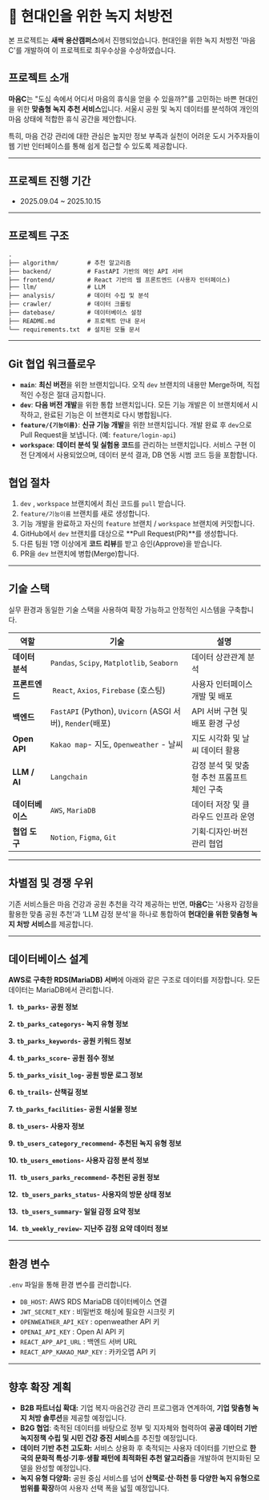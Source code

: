 # **💊 현대인을 위한 녹지 처방전**
본 프로젝트는 **새싹 용산캠퍼스**에서 진행되었습니다. 현대인을 위한 녹지 처방전 '마음C'를 개발하여 이 프로젝트로 최우수상을 수상하였습니다.

## **프로젝트 소개**

**마음C**는 "도심 속에서 어디서 마음의 휴식을 얻을 수 있을까?"를 고민하는 바쁜 현대인을 위한 **맞춤형 녹지 추천 서비스**입니다.  서울시 공원 및 녹지 데이터를 분석하여 개인의 마음 상태에 적합한 휴식 공간을 제안합니다.

특히, 마음 건강 관리에 대한 관심은 높지만 정보 부족과 실천이 어려운 도시 거주자들이 웹 기반 인터페이스를 통해 쉽게 접근할 수 있도록 제공합니다.

---

## 프로젝트 진행 기간

- 2025.09.04 ~ 2025.10.15

---

## **프로젝트 구조**

```
.
├── algorithm/        # 추천 알고리즘
├── backend/          # FastAPI 기반의 메인 API 서버
├── frontend/         # React 기반의 웹 프론트엔드 (사용자 인터페이스)
├── llm/              # LLM 
├── analysis/         # 데이터 수집 및 분석
├── crawler/          # 데이터 크롤링
├── datebase/         # 데이터베이스 설정
├── README.md         # 프로젝트 안내 문서
└── requirements.txt  # 설치된 모듈 문서
```

---

## **Git 협업 워크플로우**

- **`main`**: **최신 버전**을 위한 브랜치입니다. 오직 `dev` 브랜치의 내용만 Merge하며, 직접적인 수정은 절대 금지합니다.
- **`dev`**: **다음 버전 개발**을 위한 통합 브랜치입니다. 모든 기능 개발은 이 브랜치에서 시작하고, 완료된 기능은 이 브랜치로 다시 병합됩니다.
- **`feature/{기능이름}`**: **신규 기능 개발**을 위한 브랜치입니다. 개발 완료 후 `dev`으로 Pull Request을 보냅니다. (예: `feature/login-api`)
- **`workspace`**: **데이터 분석 및 실험용 코드**를 관리하는 브랜치입니다. 서비스 구현 이전 단계에서 사용되었으며, 데이터 분석 결과, DB 연동 시범 코드 등을 포함합니다.

## **협업 절차**

1. `dev` , `workspace` 브랜치에서 최신 코드를 `pull` 받습니다.
2. `feature/기능이름` 브랜치를 새로 생성합니다. 
3. 기능 개발을 완료하고 자신의 `feature` 브랜치 / `workspace` 브랜치에 커밋합니다.
4. GitHub에서 `dev` 브랜치를 대상으로 **Pull Request(PR)**를 생성합니다.
5. 다른 팀원 1명 이상에게 **코드 리뷰**를 받고 승인(Approve)을 받습니다.
6. PR을 `dev` 브랜치에 병합(Merge)합니다.

---

## **기술 스택**

실무 환경과 동일한 기술 스택을 사용하여 확장 가능하고 안정적인 시스템을 구축합니다.

| **역할** | **기술** | 설명 |
| --- | --- | --- |
| **데이터 분석** | `Pandas`,  `Scipy`, `Matplotlib`, `Seaborn` | 데이터 상관관계 분석 |
| **프론트엔드** |  `React`, `Axios`, `Firebase` (호스팅) | 사용자 인터페이스 개발 및 배포 |
| **백엔드** | `FastAPI` (Python), `Uvicorn` (ASGI 서버), `Render`(배포) | API 서버 구현 및 배포 환경 구성 |
| **Open API** | `Kakao map`- 지도, `Openweather` - 날씨 | 지도 시각화 및 날씨 데이터 활용 |
| **LLM / AI** | `Langchain`  | 감정 분석 및 맞춤형 추천 프롬프트 체인 구축 |
| **데이터베이스** | `AWS`, `MariaDB` | 데이터 저장 및 클라우드 인프라 운영 |
| **협업 도구** | `Notion`, `Figma`, `Git` | 기획·디자인·버전 관리 협업 |

---

## **차별점 및 경쟁 우위**

기존 서비스들은 마음 건강과 공원 추천을 각각 제공하는 반면, **마음C**는 '사용자 감정을 활용한 맞춤 공원 추천’과 ‘LLM 감정 분석'을 하나로 통합하여 **현대인을 위한 맞춤형 녹지 처방 서비스**를 제공합니다.

---

## **데이터베이스 설계**

**AWS로 구축한 RDS(MariaDB) 서버**에 아래와 같은 구조로 데이터를 저장합니다. 모든 데이터는 MariaDB에서 관리합니다.

**1.  `tb_parks`- 공원 정보**

**2. `tb_parks_categorys`- 녹지 유형 정보**

**3. `tb_parks_keywords`- 공원 키워드 정보**

**4. `tb_parks_score`- 공원 점수 정보**

**5. `tb_parks_visit_log`- 공원 방문 로그 정보**

**6. `tb_trails`-  산책길 정보**

**7. `tb_parks_facilities`- 공원 시설물 정보** 

**8. `tb_users`- 사용자 정보**

**9. `tb_users_category_recommend`- 추천된 녹지 유형 정보**

**10. `tb_users_emotions`- 사용자 감정 분석 정보**

**11.  `tb_users_parks_recommend`- 추천된 공원 정보**

**12.  `tb_users_parks_status`- 사용자의 방문 상태 정보**

**13.  `tb_users_summary`- 일일 감정 요약 정보**

**14.  `tb_weekly_review`- 지난주 감정 요약 데이터 정보**

---

## **환경 변수**

`.env` 파일을 통해 환경 변수를 관리합니다. 

- `DB_HOST`: AWS RDS MariaDB 데이터베이스 연결
- `JWT_SECRET_KEY` : 비밀번호 해싱에 필요한 시크릿 키
- `OPENWEATHER_API_KEY` : openweather API 키
- `OPENAI_API_KEY` : Open AI API 키
- `REACT_APP_API_URL` : 백엔드 서버 URL
- `REACT_APP_KAKAO_MAP_KEY` : 카카오맵 API 키

---

## **향후 확장 계획**

- **B2B 파트너십 확대:** 기업 복지·마음건강 관리 프로그램과 연계하여, **기업 맞춤형 녹지 처방 솔루션**을 제공할 예정입니다.
- **B2G 협업**: 축적된 데이터를 바탕으로 정부 및 지자체와 협력하여 **공공 데이터 기반 녹지정책 수립 및 시민 건강 증진 서비스**를 추진할 예정입니다.
- **데이터 기반 추천 고도화:** 서비스 상용화 후 축적되는 사용자 데이터를 기반으로 **한국의 문화적 특성·기후·생활 패턴에 최적화된 추천 알고리즘**을 개발하여 현지화된 모델을 완성할 예정입니다.
- **녹지 유형 다양화:** 공원 중심 서비스를 넘어 **산책로·산·하천 등 다양한 녹지 유형으로 범위를 확장**하여 사용자 선택 폭을 넓힐 예정입니다.
